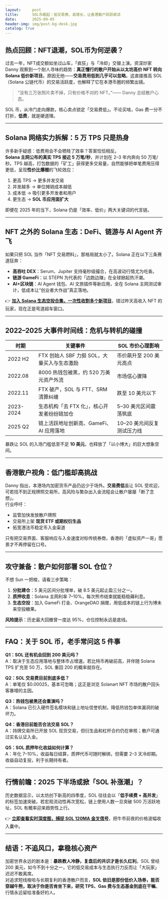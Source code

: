 ```yaml
---
layout:     post
title:      SOL币崛起：低交易费、高增长，让香港散户跃跃欲试
date:       2025-09-05
header-img: img/post-bg-desk.jpg
catalog: true
---
```


## 热点回顾：NFT退潮，SOL币为何逆袭？

过去一年，NFT成交额如坐过山车，「疯狂」与「冷却」交替上演。资深炒家 Danny 观察到一个耐人寻味的趋势：**真正懂行的散户开始从以太坊高价 NFT 转向 Solana 低价新项目**。原因无他——**交易费用低到几乎可以忽略**。这直接推高 SOL（Solana 公链代币）的交易活跃度，也解释了它在本港币圈的频繁出镜。

> “没有三万张照片卖不掉，只有价格不对的 NFT。”—— Danny 总结散户心态。

SOL 币，从冷门走向爆款，核心卖点锁定「交易费低」。不论买啥，Gas 费一分不打折，**低费**，就是硬道理。

---

## Solana 网络实力拆解：5 万 TPS 只是热身

许多新手疑惑：低费用会不会牺牲了效率？答案恰恰相反。  
**Solana 主网公布的真实 TPS 接近 5 万笔/秒**，并计划在 2–3 年内奔向 50 万笔/秒。TPS 越高，打包数据的「矿工」获得更多交易量，自然能够把单笔费用压得更低，呈现**性价比爆棚**的飞轮效应：

1. 更高 TPS → 更多并发交易  
2. 并发越多 → 单位摊销成本越低  
3. 成本低 → 吸引更多开发者和用户  
4. 更生态 → **SOL 币应用面扩大**

即便在 2025 年的当下，Solana 仍是「效率、低价」两大关键词的代言链。

---

## NFT 之外的 Solana 生态：DeFi、链游与 AI Agent 齐飞

如果只把 SOL 当作「NFT 交易燃料」，那格局就太小了。Solana 正在以下三条赛道狂奔：

- **高吞吐 DEX**：Serum、Jupiter 支持毫秒级撮合，在高波动行情尤为吃香。  
- **链游 GameFi**：以 STEPN 为代表的「边跑边赚」在全球掀起热汗潮。  
- **AI+区块链**：AI Agent 钱包、AI 文旅插件等新应用，全在 Solana 主网测试审计，低成本让“创业者大作战”真正落地。

👉 **[加入 Solana 生态空投合集，一次性收割多个新项目](https://okxdog.com/)**，错过昨天高收入 NFT 的玩家，现在正是弯道超车窗口。

---

## 2022–2025 大事件时间线：危机与转机的碰撞

| 时期 | 关键事件 | SOL 市价心理影响 |
|---|---|---|
| 2022 H2 | FTX 创始人 SBF 力挺 SOL，大量买入与生态激励 | 币价飙升至 200 美元高点 |
| 2022.08 | 8000 热钱包被黑，约 520 万美元资产外流 | 市场信心骤降 |
| 2022.11 | FTX 破产，SOL 与 FTT、SRM 清算纠缠 | 跌至 10 美元以下 |
| 2023-2024 | 生态机构「去 FTX 化」，核心开发者纷纷链加仓 | 5–30 美元区间震荡筑底 |
| 2025 Q2 | 链上活跃地址创新高、GameFi、AI 应用落地 | 10–20 美元间反复测试压力线 |

暴跌让 SOL 的入场门槛低至不足 **10 美元**，也释放了「以小博大」的巨大想象空间。

---

## 香港散户视角：低门槛却高挑战

Danny 指出，本港场内加密货币产品仍远少于场外。**交易费低**虽让 SOL 受欢迎，可若找不到正规牌照交易所，高风险与繁杂出入金流程会让散户屡屡「断了念想」。  
行业呼吁：

- 监管加快发放散户牌照  
- 交易所上架 **现货 ETF 或期权衍生品**  
- 拓宽港法币稳定币入金渠道  

只有把交易界面、客服响应与入金速度对标传统券商，香港的「虚拟资产一哥」愿景才不再停留在口号。

---

## 攻守兼备：散户如何部署 SOL 仓位？

不想 Sun 一把梭，请看三步策略：

1. **分批建仓**：5 美元区间分批埋单，破 8.5 美元起止盈三分之一。  
2. **质押收息**：Solana 主网利率 7–10%，每次熊市结束就能稳稳薅利息。  
3. **生态空投**：加入 GameFi 打金、OrangeDAO 捐赠，用低成本的链上行为博未来空投糖果。

**风险提示**：历史最大回撤曾一度达 95%，仓位控制永远是底线。

---

## FAQ：关于 SOL 币，老手常问这 5 件事

**Q1：SOL 还有机会回到 200 美元吗？**  
A：取决于生态应用落地与整体市占增速。若比特币再破前高，并伴随 Solana TPS 扩充至 50 万，SOL 重回 200 的概率就存在。

**Q2：SOL 交易费目前到底多低？**  
A：单笔仅 $0.00025，基本可忽略；这正是浏览 Solanart NFT 市场的散户回头客暴增的主因。

**Q3：热钱包被黑还会重演吗？**  
A：Solana 已引入硬件签名模块和链上地址信誉机制，降低热钱包单体漏洞的破坏力。

**Q4：香港目前能否合法交易 SOL？**  
A：持牌交易所已开放 SOL 现货交易，但衍生品和杠杆合约仍在审核；散户可通过实名认证入金。

**Q5：SOL 质押年化收益如何计算？**  
A：年化 7–10%，收益每日结算，质押代币可随时解绑，但需要 2–3 天冷却期。收益自动复投，利于长期持有者。

---

## 行情前瞻：2025 下半场或掀「SOL 补涨潮」？

历史数据显示，以太坊创下新高的四季度，SOL 往往会以「**低手续费 + 高并发**」的标签加速突破。若宏观流动性再次宽松，链上使用人数一旦突破 500 万活跃地址，SOL 有概率迎来趋势性上行。  

👉 **[立即查看实时深度图，捕捉 SOL 120MA 金叉信号](https://okxdog.com/)**，把牛市前夜的价格波幅收入囊中。

---

## 结语：不追风口，拿稳核心资产

加密世界永远的剧本是：**暴跌教人冷静，复盘后的共识才是长久红利**。SOL 曾经 200 美元，如今不到十分之一，它的低交易成本与生态执行力反而让「大玩家」迟迟不敢离席。  
对追求短线梭哈与长期复利的香港散户而言，**SOL 依旧是那份低价入场券，能否穿越牛熊，取决于你是否肯坐下来，研究 TPS、Gas 费与生态基金到底在干嘛**。行情永远留给准备好的人。